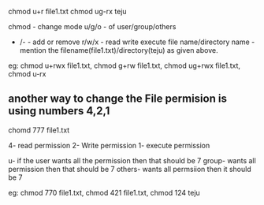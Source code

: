 
chmod u+r file1.txt 
chmod ug-rx teju

chmod - change mode
u/g/o - of user/group/others
+ /- - add or remove
r/w/x - read write execute
file name/directory name  - mention the filename(file1.txt)/directory(teju) as given above.

eg: chmod u+rwx file1.txt, chmod g+rw file1.txt, chmod ug+rwx file1.txt, chmod u-rx

## another way to change the File permision is using numbers 4,2,1

chomd 777 file1.txt 

4- read permission
2- Write permission
1- execute permission

u- if the user wants all the permission then that should be 7 
group- wants all permission then that should be 7
others- wants all permsiion then it should be 7 

eg: chmod 770 file1.txt, chmod 421 file1.txt, chmod 124 teju

